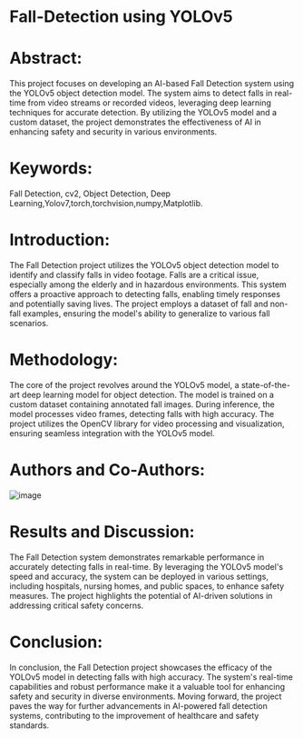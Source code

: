 # Fall-Detection using YOLOv5

# Abstract:
This project focuses on developing an AI-based Fall Detection system using the YOLOv5 object detection model. The system aims to detect falls in real-time from video streams or recorded videos, leveraging deep learning techniques for accurate detection. By utilizing the YOLOv5 model and a custom dataset, the project demonstrates the effectiveness of AI in enhancing safety and security in various environments.

# Keywords:
Fall Detection, cv2, Object Detection, Deep Learning,Yolov7,torch,torchvision,numpy,Matplotlib.

# Introduction:
The Fall Detection project utilizes the YOLOv5 object detection model to identify and classify falls in video footage. Falls are a critical issue, especially among the elderly and in hazardous environments. This system offers a proactive approach to detecting falls, enabling timely responses and potentially saving lives. The project employs a dataset of fall and non-fall examples, ensuring the model's ability to generalize to various fall scenarios.

# Methodology:
The core of the project revolves around the YOLOv5 model, a state-of-the-art deep learning model for object detection. The model is trained on a custom dataset containing annotated fall images. During inference, the model processes video frames, detecting falls with high accuracy. The project utilizes the OpenCV library for video processing and visualization, ensuring seamless integration with the YOLOv5 model.

# Authors and Co-Authors:
![image](https://github.com/Srsp-coder/Fall-Detection-using-python/assets/166516543/0d15b190-ce47-442f-b09d-8dc2cddded62)


# Results and Discussion:
The Fall Detection system demonstrates remarkable performance in accurately detecting falls in real-time. By leveraging the YOLOv5 model's speed and accuracy, the system can be deployed in various settings, including hospitals, nursing homes, and public spaces, to enhance safety measures. The project highlights the potential of AI-driven solutions in addressing critical safety concerns.

# Conclusion:
In conclusion, the Fall Detection project showcases the efficacy of the YOLOv5 model in detecting falls with high accuracy. The system's real-time capabilities and robust performance make it a valuable tool for enhancing safety and security in diverse environments. Moving forward, the project paves the way for further advancements in AI-powered fall detection systems, contributing to the improvement of healthcare and safety standards.
